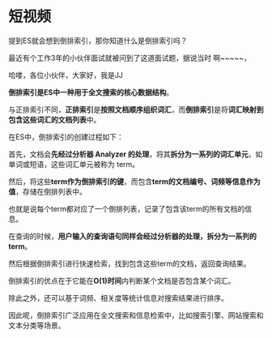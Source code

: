 # 短视频

提到ES就会想到倒排索引，那你知道什么是倒排索引吗？



最近有个工作3年的小伙伴面试就被问到了这道面试题，据说当时 啊~~~~~，



哈喽，各位小伙伴，大家好，我是JJ



**倒排索引是ES中一种用于全文搜索的核心数据结构**。



与正排索引不同，**正排索引**是**按照文档顺序组织词汇**，而**倒排索引**是将**词汇映射到包含这些词汇的文档列表**中。



在ES中，倒排索引的创建过程如下：



首先，文档会**先经过分析器 Analyzer 的处理**，将其**拆分为一系列的词汇单元**，如单词或短语，这些词汇单元被称为 term。



然后，将这些**term作为倒排索引的键**，而包含**term的文档编号、词频等信息作为值**，存储在倒排列表中。



也就是说每个term都对应了一个倒排列表，记录了包含该term的所有文档的信息。



在查询的时候，**用户输入的查询语句同样会经过分析器的处理，拆分为一系列的term**。



然后根据倒排索引进行快速检索，找到包含这些term的文档，返回查询结果。



倒排索引的优点在于它能在**O(1)时间**内判断某个文档是否包含某个词汇。



除此之外，还可以基于词频、相关度等统计信息对搜索结果进行排序。



因此呢，倒排索引广泛应用在全文搜索和信息检索中，比如搜索引擎、网站搜索和文本分类等场景。

